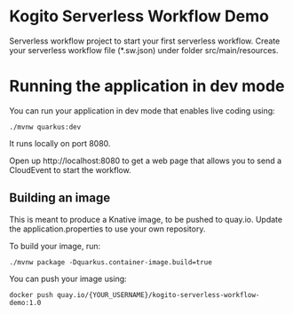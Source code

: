 # Kogito Serverless Workflow Demo

Serverless workflow project to start your first serverless workflow.
Create your serverless workflow file (*.sw.json) under folder src/main/resources.

# Running the application in dev mode

You can run your application in dev mode that enables live coding using:
```
./mvnw quarkus:dev
```

It runs locally on port 8080.

Open up http://localhost:8080 to get a web page that allows you to send a CloudEvent to start the workflow.

## Building an image

This is meant to produce a Knative image, to be pushed to quay.io. Update the application.properties to use your own repository.

To build your image, run:
```
./mvnw package -Dquarkus.container-image.build=true
```

You can push your image using:
```
docker push quay.io/{YOUR_USERNAME}/kogito-serverless-workflow-demo:1.0
```
